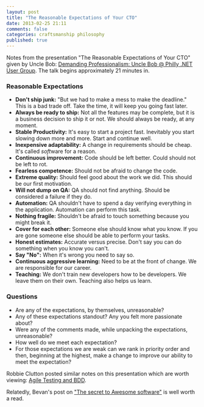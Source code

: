 ```yaml
---
layout: post
title: "The Reasonable Expectations of Your CTO"
date: 2013-02-25 21:11
comments: false
categories: craftsmanship philosophy
published: true
---
```


Notes from the presentation "The Reasonable Expectations of Your CTO" given by Uncle Bob: [Demanding Professionalism: Uncle Bob @ Philly .NET User Group](http://vimeo.com/56708193). The talk begins approximately 21 minutes in.

### Reasonable Expectations ###

- **Don't ship junk:** "But we had to make a mess to make the deadline." This is a bad trade off. Take the time, it will keep you going fast later.
- **Always be ready to ship:** Not all the features may be complete, but it is a business decision to ship it or not. We should always be ready, at any moment.
- **Stable Productivity:** It's easy to start a project fast. Inevitably you start slowing down more and more. Start and continue well.
- **Inexpensive adaptability:** A change in requirements should be cheap. It's called *soft*ware for a reason.
- **Continuous improvement:** Code should be left better. Could should not be left to rot.
- **Fearless competence:** Should not be afraid to change the code.
- **Extreme quality:** Should feel good about the work we did. This should be our first motivation.
- **Will not dump on QA:** QA should not find anything. Should be considered a failure if they do.
- **Automation:** QA shouldn't have to spend a day verifying everything in the application. Automation can perform this task.
- **Nothing fragile:** Shouldn't be afraid to touch something because you might break it.
- **Cover for each other:** Someone else should know what you know. If you are gone someone else should be able to perform your tasks.
- **Honest estimates:** Accurate versus precise. Don't say you can do something when you know you can't.
- **Say "No":** When it's wrong you need to say so.
- **Continuous aggressive learning:** Need to be at the front of change. We are responsible for our career.
- **Teaching:** We don't train new developers how to be developers. We leave them on their own. Teaching also helps us learn.

### Questions ###
- Are any of the expectations, by themselves, unreasonable?
- Any of these expectations standout? Any you felt more passionate about?
- Were any of the comments made, while unpacking the expectations, unreasonable?
- How well do we meet each expectation?
- For those expectations we are weak can we rank in priority order and then, beginning at the highest, make a change to improve our ability to meet the expectation?

Robbie Clutton posted similar notes on this presentation which are worth viewing: [Agile Testing and BDD](http://pivotallabs.com/uncle-bob-agile-testing-and-bdd/).

Relatedly, Bevan's post on ["The secret to Awesome software"](http://www.nichesoftware.co.nz/blog/2013-01/607/secret-awesome-software) is well worth a read.
